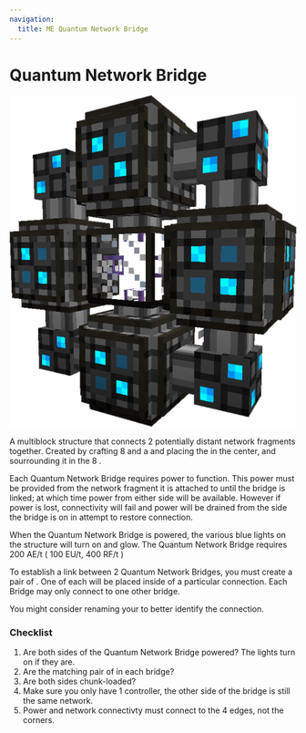 ```yaml
---
navigation:
  title: ME Quantum Network Bridge
---
```


# Quantum Network Bridge

![A Quantum Network Bridge](../assets/large/quantum_network_bridge.png)

A multiblock structure that connects 2 potentially distant network fragments
together. Created by crafting 8 <ItemLink
id="quantum_ring"/> and a <ItemLink
id="quantum_link"/> and placing the <ItemLink
id="quantum_link"/> in the center, and
sourrounding it in the 8 <ItemLink
id="quantum_ring"/>.

Each Quantum Network Bridge requires power to function. This
power must be provided from the network fragment it is attached to until the
bridge is linked; at which time power from either side will be available.
However if power is lost, connectivity will fail and power will be drained
from the side the bridge is on in attempt to restore connection.

When the Quantum Network Bridge is powered, the various blue lights on the structure will turn on and glow.
The Quantum Network Bridge requires 200 AE/t ( 100 EU/t, 400 RF/t )

To establish a link between 2 Quantum Network Bridges, you must
create a pair of <ItemLink
id="quantum_entangled_singularity"/>. One of
each will be placed inside of a particular connection. Each Bridge may only
connect to one other bridge.

You might consider renaming your <ItemLink
id="quantum_entangled_singularity"/> to better
identify the connection.

### Checklist

1. Are both sides of the Quantum Network Bridge powered? The lights turn on if they are.
2. Are the matching pair of <ItemLink id="quantum_entangled_singularity"/> in each bridge?
3. Are both sides chunk-loaded?
4. Make sure you only have 1 controller, the other side of the bridge is still the same network.
5. Power and network connectivty must connect to the 4 edges, not the corners.
